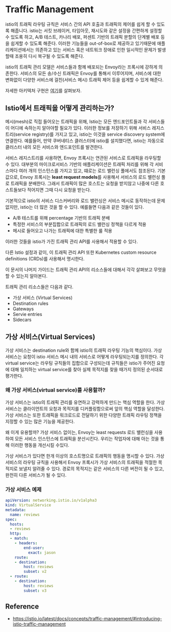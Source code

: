 # Traffic Management

istio의 트래픽 라우팅 규칙은 서비스 간의 API 호출과 트래픽의 제어를 쉽게 할 수 있도록 해줍니다. istio는 서킷 브레이커, 타임아웃, 재시도와 같은 설정을 간편하게 설정할 수 있도록 하고, A/B 테스트, 카나리 배포, 퍼센트 기반의 트래픽 분할의 단계별 배포 등을 쉽게할 수 있도록 해준다. 이러한 기능들을 out-of-box로 제공하고 있기때문에 애플리케이션에서는 의존하고 있는 서비스 혹은 네트워크 장애로 인한 일시적인 문제가 발생할때 조용히 다시 복구될 수 있도록 해준다.

istio의 트래픽 관리 모델은 서비스들과 함께 배포되는 Envoy라는 프록시에 강하게 의존한다. 서비스의 모든 송/수신 트래픽은 Envoy를 통해서 이루어지며, 서비스에 대한 변화없이 다양한 서비스에 걸친(서비스 메시) 트래픽 제어 등을 쉽게할 수 있게 해준다.

자세한 아키텍처 구현은 [여기](https://istio.io/latest/docs/ops/deployment/architecture/)를 살펴보자.

## Istio에서 트래픽을 어떻게 관리하는가?

메시(mesh)로 직접 들어오는 트래픽을 위해, Istio는 모든 엔드포인트들과 각 서비스들이 어디에 속하는지 알아야할 필요가 있다. 이러한 정보를 저장하기 위해 서비스 레지스트리(service registry)를 가지고 있고, istio는 이것을 service discovery system에 연결한다. 예를들어, 만약 쿠버네티스 클러스터에 istio를 설치했다면, istio는 자동으로 클러스터 내의 모든 서비스와 엔드포인트를 발견한다.

서비스 레지스트리를 사용하면, Envoy 프록시는 연관된 서비스로 트래픽을 라우팅할 수 있다. 대부분의 마이크로서비스 기반의 애플리케이션은 트래픽 처리를 위해 각 서비스마다 여러 개의 인스턴스를 가지고 있고, 떄로는 로드 밸런싱 풀에서도 참조된다. 기본값으로, Envoy 프록시는 **least request models**를 사용해서 서비스의 로드 밸런싱 풀로 트래픽을 분배한다. 그래서 트래픽이 많은 호스트는 요청을 받지않고 나중에 다른 호스트들보다 적어지면 그때 다시 요청을 받는다.

기본적으로 istio의 서비스 디스커버리와 로드 밸런싱은 서비스 메시로 동작하는데 문제없지만, istio는 더 많은 것을 할 수 있다. 예를들면 다음과 같은 것들이 있다.

- A/B 테스트를 위해 percentage 기반의 트래픽 분배
- 특정한 서비스의 부분집합으로 트래픽의 로드 밸런싱 정책을 다르게 적용
- 메시로 들어오고 나가는 트래픽에 대한 특별한 룰 적용

이러한 것들을 istio가 가진 트래픽 관리 API를 사용해서 적용할 수 있다.

다른 Istio 설정과 같이, 이 트래픽 관리 API 또한 Kubernetes custom resource definitions (CRDs)를 사용해서 명시한다.

이 문서의 나머지 가이드는 트래픽 관리 API의 리소스들에 대해서 각각 살펴보고 무엇을 할 수 있는지 알아본다.

트래픽 관리 리소스들은 다음과 같다.

- 가상 서비스 (Virtual Services)
- Destination rules
- Gateways
- Servie entries
- Sidecars

## 가상 서비스(Virtual Services)

가상 서비스는 destination rule와 함께 istio의 트래픽 라우팅 기능의 핵심이다.
가상 서비스는 요청이 istio 서비스 메시 내의 서비스로 어떻게 라우팅되는지를 정의한다. 각 virtual service는 라우팅 규칙들의 집합으로 구성되는데 규칙들은 istio가 주어진 요청에 대해 일치하는 virtual service를 찾아 실제 목적지를 찾을 때가지 정의된 순서대로 평가한다.

### 왜 가상 서비스(virtual service)를 사용할까?

가상 서비스는 istio의 트래픽 관리를 유연하고 강력하게 만드는 핵심 역할을 한다. 가상 서비스는 클라이언트의 요청과 목적지를 디커플링함으로써 앞의 핵심 역할을 달성한다. 가상 서비스는 또한 트래픽을 워크로드로 전달하기 위한 다양한 트래픽 라우팅 정책을 지정할 수 있는 많은 기능을 제공한다.

왜 이게 유용할까? 가상 서비스 없이는, Envoy는 least requests 로드 밸런싱을 사용하여 모든 서비스 인스턴스에 트래픽을 분산시킨다. 우리는 작업자에 대해 아는 것을 통해 이러한 행동을 개선시킬 수있다.

가상 서비스가 있다면 한개 이상의 호스트명으로 트래픽의 행동을 명시할 수 있다. 가상 서비스의 라우팅 규칙을 사용해서 Envoy 프록시가 가상 서비스의 트래픽을 적절한 목적지로 보낼지 알려줄 수 있다. 경로의 목적지는 같은 서비스의 다른 버전이 될 수 있고, 완전히 다른 서비스가 될 수 있다.

### 가상 서비스 예제

```yml
apiVersion: networking.istio.io/v1alpha3
kind: VirtualService
metadata:
  name: reviews
spec:
  hosts:
  - reviews
  http:
  - match:
    - headers:
        end-user:
          exact: jason
    route:
    - destination:
        host: reviews
        subset: v2
  - route:
    - destination:
        host: reviews
        subset: v3
```

## Reference

- https://istio.io/latest/docs/concepts/traffic-management/#introducing-istio-traffic-management
